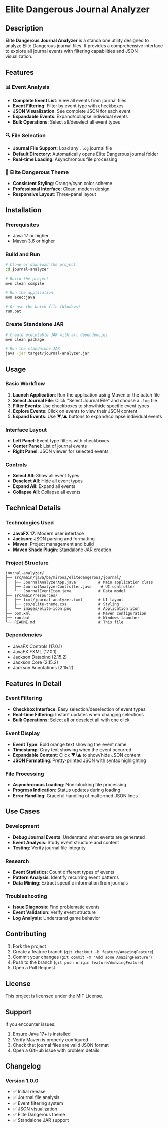 # Elite Dangerous Journal Analyzer

## Description

**Elite Dangerous Journal Analyzer** is a standalone utility designed to analyze Elite Dangerous journal files. It provides a comprehensive interface to explore all journal events with filtering capabilities and JSON visualization.

## Features

### 📊 **Event Analysis**
- **Complete Event List**: View all events from journal files
- **Event Filtering**: Filter by event type with checkboxes
- **JSON Visualization**: See complete JSON for each event
- **Expandable Events**: Expand/collapse individual events
- **Bulk Operations**: Select all/deselect all event types

### 🔍 **File Selection**
- **Journal File Support**: Load any `.log` journal file
- **Default Directory**: Automatically opens Elite Dangerous journal folder
- **Real-time Loading**: Asynchronous file processing

### 🎨 **Elite Dangerous Theme**
- **Consistent Styling**: Orange/cyan color scheme
- **Professional Interface**: Clean, modern design
- **Responsive Layout**: Three-panel layout

## Installation

### **Prerequisites**
- Java 17 or higher
- Maven 3.6 or higher

### **Build and Run**
```bash
# Clone or download the project
cd journal-analyzer

# Build the project
mvn clean compile

# Run the application
mvn exec:java

# Or use the batch file (Windows)
run.bat
```

### **Create Standalone JAR**
```bash
# Create executable JAR with all dependencies
mvn clean package

# Run the standalone JAR
java -jar target/journal-analyzer.jar
```

## Usage

### **Basic Workflow**
1. **Launch Application**: Run the application using Maven or the batch file
2. **Select Journal File**: Click "Select Journal File" and choose a `.log` file
3. **Filter Events**: Use checkboxes to show/hide specific event types
4. **Explore Events**: Click on events to view their JSON content
5. **Expand Events**: Use ▼/▲ buttons to expand/collapse individual events

### **Interface Layout**
- **Left Panel**: Event type filters with checkboxes
- **Center Panel**: List of journal events
- **Right Panel**: JSON viewer for selected events

### **Controls**
- **Select All**: Show all event types
- **Deselect All**: Hide all event types
- **Expand All**: Expand all events
- **Collapse All**: Collapse all events

## Technical Details

### **Technologies Used**
- **JavaFX 17**: Modern user interface
- **Jackson**: JSON parsing and formatting
- **Maven**: Project management and build
- **Maven Shade Plugin**: Standalone JAR creation

### **Project Structure**
```
journal-analyzer/
├── src/main/java/be/mirooz/elitedangerous/journal/
│   ├── JournalAnalyzerApp.java          # Main application class
│   ├── JournalAnalyzerController.java    # UI controller
│   └── JournalEventItem.java            # Data model
├── src/main/resources/
│   ├── fxml/journal-analyzer.fxml       # UI layout
│   ├── css/elite-theme.css              # Styling
│   └── images/elite-icon.png            # Application icon
├── pom.xml                              # Maven configuration
├── run.bat                              # Windows launcher
└── README.md                            # This file
```

### **Dependencies**
- JavaFX Controls (17.0.1)
- JavaFX FXML (17.0.1)
- Jackson Databind (2.15.2)
- Jackson Core (2.15.2)
- Jackson Annotations (2.15.2)

## Features in Detail

### **Event Filtering**
- **Checkbox Interface**: Easy selection/deselection of event types
- **Real-time Filtering**: Instant updates when changing selections
- **Bulk Operations**: Select all or deselect all with one click

### **Event Display**
- **Event Type**: Bold orange text showing the event name
- **Timestamp**: Gray text showing when the event occurred
- **Expandable Content**: Click ▼/▲ to show/hide JSON content
- **JSON Formatting**: Pretty-printed JSON with syntax highlighting

### **File Processing**
- **Asynchronous Loading**: Non-blocking file processing
- **Progress Indication**: Status updates during loading
- **Error Handling**: Graceful handling of malformed JSON lines

## Use Cases

### **Development**
- **Debug Journal Events**: Understand what events are generated
- **Event Analysis**: Study event structure and content
- **Testing**: Verify journal file integrity

### **Research**
- **Event Statistics**: Count different types of events
- **Pattern Analysis**: Identify recurring event patterns
- **Data Mining**: Extract specific information from journals

### **Troubleshooting**
- **Issue Diagnosis**: Find problematic events
- **Event Validation**: Verify event structure
- **Log Analysis**: Understand game behavior

## Contributing

1. Fork the project
2. Create a feature branch (`git checkout -b feature/AmazingFeature`)
3. Commit your changes (`git commit -m 'Add some AmazingFeature'`)
4. Push to the branch (`git push origin feature/AmazingFeature`)
5. Open a Pull Request

## License

This project is licensed under the MIT License.

## Support

If you encounter issues:

1. Ensure Java 17+ is installed
2. Verify Maven is properly configured
3. Check that journal files are valid JSON format
4. Open a GitHub issue with problem details

## Changelog

### Version 1.0.0
- ✅ Initial release
- ✅ Journal file analysis
- ✅ Event filtering system
- ✅ JSON visualization
- ✅ Elite Dangerous theme
- ✅ Standalone JAR support


